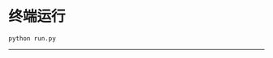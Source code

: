 # 终端运行

```shell
python run.py
```
*************************************************************************************************************************************************************************************************************************************************************************************************************************************************************************************************************************************************************************************************************************************************************************************************************************************************************************************************************************